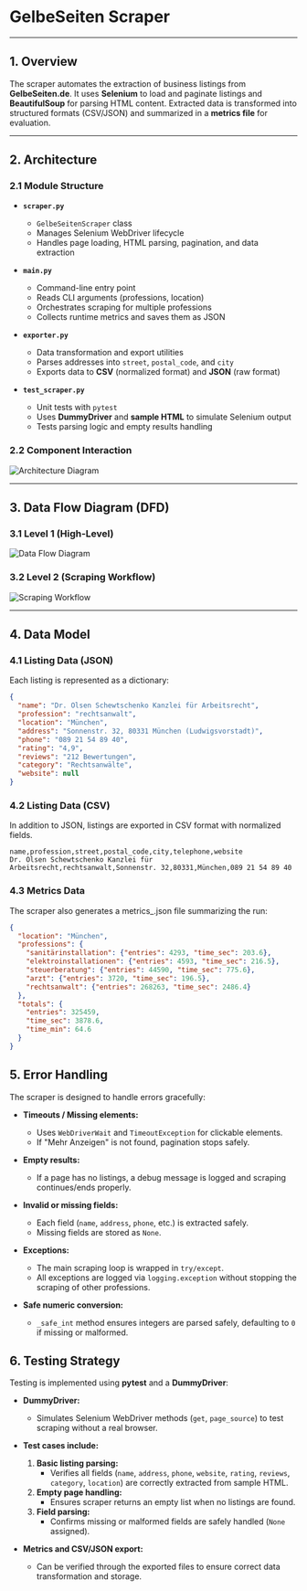 # GelbeSeiten Scraper

---

## 1. Overview

The scraper automates the extraction of business listings from **GelbeSeiten.de**.
It uses **Selenium** to load and paginate listings and **BeautifulSoup** for parsing HTML content.
Extracted data is transformed into structured formats (CSV/JSON) and summarized in a **metrics file** for evaluation.

---

## 2. Architecture

### 2.1 Module Structure

- **`scraper.py`**
  - `GelbeSeitenScraper` class
  - Manages Selenium WebDriver lifecycle
  - Handles page loading, HTML parsing, pagination, and data extraction

- **`main.py`**
  - Command-line entry point
  - Reads CLI arguments (professions, location)
  - Orchestrates scraping for multiple professions
  - Collects runtime metrics and saves them as JSON

- **`exporter.py`**
  - Data transformation and export utilities
  - Parses addresses into `street`, `postal_code`, and `city`
  - Exports data to **CSV** (normalized format) and **JSON** (raw format)

- **`test_scraper.py`**
  - Unit tests with `pytest`
  - Uses **DummyDriver** and **sample HTML** to simulate Selenium output
  - Tests parsing logic and empty results handling

### 2.2 Component Interaction

![Architecture Diagram](images/image.png)

---

## 3. Data Flow Diagram (DFD)

### 3.1 Level 1 (High-Level)

![Data Flow Diagram](images/image_1.png)

### 3.2 Level 2 (Scraping Workflow)

![Scraping Workflow](images/image_2.png)

---

## 4. Data Model

### 4.1 Listing Data (JSON)

Each listing is represented as a dictionary:

```json
{
  "name": "Dr. Olsen Schewtschenko Kanzlei für Arbeitsrecht",
  "profession": "rechtsanwalt",
  "location": "München",
  "address": "Sonnenstr. 32, 80331 München (Ludwigsvorstadt)",
  "phone": "089 21 54 89 40",
  "rating": "4,9",
  "reviews": "212 Bewertungen",
  "category": "Rechtsanwälte",
  "website": null
}

```
### 4.2 Listing Data (CSV)

In addition to JSON, listings are exported in CSV format with normalized fields.

```CSV
name,profession,street,postal_code,city,telephone,website
Dr. Olsen Schewtschenko Kanzlei für Arbeitsrecht,rechtsanwalt,Sonnenstr. 32,80331,München,089 21 54 89 40
```

### 4.3 Metrics Data

The scraper also generates a metrics_<location>.json file summarizing the run:
```Json
{
  "location": "München",
  "professions": {
    "sanitärinstallation": {"entries": 4293, "time_sec": 203.6},
    "elektroinstallationen": {"entries": 4593, "time_sec": 216.5},
    "steuerberatung": {"entries": 44590, "time_sec": 775.6},
    "arzt": {"entries": 3720, "time_sec": 196.5},
    "rechtsanwalt": {"entries": 268263, "time_sec": 2486.4}
  },
  "totals": {
    "entries": 325459,
    "time_sec": 3878.6,
    "time_min": 64.6
  }
}
```
## 5. Error Handling

The scraper is designed to handle errors gracefully:

- **Timeouts / Missing elements:**
  - Uses `WebDriverWait` and `TimeoutException` for clickable elements.
  - If "Mehr Anzeigen" is not found, pagination stops safely.

- **Empty results:**
  - If a page has no listings, a debug message is logged and scraping continues/ends properly.

- **Invalid or missing fields:**
  - Each field (`name`, `address`, `phone`, etc.) is extracted safely.
  - Missing fields are stored as `None`.

- **Exceptions:**
  - The main scraping loop is wrapped in `try/except`.
  - All exceptions are logged via `logging.exception` without stopping the scraping of other professions.

- **Safe numeric conversion:**
  - `_safe_int` method ensures integers are parsed safely, defaulting to `0` if missing or malformed.

## 6. Testing Strategy

Testing is implemented using **pytest** and a **DummyDriver**:

- **DummyDriver:**
  - Simulates Selenium WebDriver methods (`get`, `page_source`) to test scraping without a real browser.

- **Test cases include:**
  1. **Basic listing parsing:**
     - Verifies all fields (`name`, `address`, `phone`, `website`, `rating`, `reviews`, `category`, `location`) are correctly extracted from sample HTML.
  2. **Empty page handling:**
     - Ensures scraper returns an empty list when no listings are found.
  3. **Field parsing:**
     - Confirms missing or malformed fields are safely handled (`None` assigned).

- **Metrics and CSV/JSON export:**
  - Can be verified through the exported files to ensure correct data transformation and storage.
